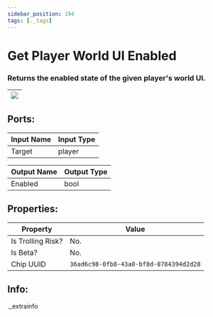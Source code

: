 ```yaml
---
sidebar_position: 194
tags: [._tags]
---
```


# Get Player World UI Enabled


### Returns the enabled state of the given player's world UI.

| ![](https://images-ext-2.discordapp.net/external/MPmIaQzlEPmgGWlgi-WxBBXt0Bjv_zWPkg1y1f_sy3s/https/www.recroomcircuits.com/image/circuit/absolute-value?width=206&height=108) |
|-----|

## Ports:

| Input Name | Input Type |
|-----------|-----------|
| Target | player |

| Output Name | Output Type |
|-----------|-----------|
| Enabled | bool |

## Properties:

| Property  | Value |
|-------------------|-----------|
| Is Trolling Risk? | No. |
| Is Beta? | No. |
| Chip UUID | `36ad6c98-0fb8-43a0-bf8d-0784394d2d28` |

## Info:
._extrainfo